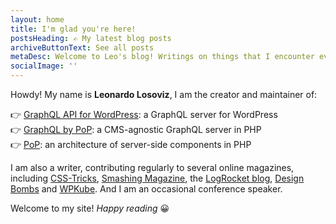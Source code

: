 ```yaml
---
layout: home
title: I'm glad you're here!
postsHeading: ✍️ My latest blog posts
archiveButtonText: See all posts
metaDesc: Welcome to Leo's blog! Writings on things that I encounter every day, from attending events, working on random projects, reading books, or anything noteworthy
socialImage: ''
---
```

Howdy! My name is **Leonardo Losoviz**, I am the creator and maintainer of:

👉 [GraphQL API for WordPress](https://graphql-api.com): a GraphQL server for WordPress<br/>
👉 [GraphQL by PoP](https://graphql-by-pop.com/): a CMS-agnostic GraphQL server in PHP<br/>
👉 [PoP](https://github.com/leoloso/PoP): an architecture of server-side components in PHP

I am also a writer, contributing regularly to several online magazines, including [CSS-Tricks](https://css-tricks.com/author/leonardolosoviz/), [Smashing Magazine](https://www.smashingmagazine.com/author/leonardolosoviz/), the [LogRocket blog](https://blog.logrocket.com/author/leonardolosoviz/), [Design Bombs](https://www.designbombs.com/author/leo/) and [WPKube](https://www.wpkube.com/author/leo/). And I am an occasional conference speaker.

<!-- _I code, I learn, I share._ -->

<!-- ---

**I am available for hiring!** I specialize in building APIs (I authored [an improved version of GraphQL](https://github.com/getpop/api-graphql) on PHP, which is faster and offers more capabilities than the standard GraphQL), creating sites that run with any CMS or PHP framework and can be deployed on serverless PHP (I authored a [component model](https://github.com/getpop/component-model) which is the optimal mechanism to deploy atomic functionality, and which can work with WordPress, Laravel, Symfony and others), and optimizing content management across platforms (I authored [a WordPress plugin](https://wordpress.org/plugins/block-metadata/) to tackle this problem). -->

<!-- ---

To contact me: [email](mailto:leo@getpop.org) or [tweet](https://twitter.com/losoviz). ☀️ I'm based in sunny Kuala Lumpur, Malaysia. 
-->

<!-- --- -->

Welcome to my site! _Happy reading_ 😀

